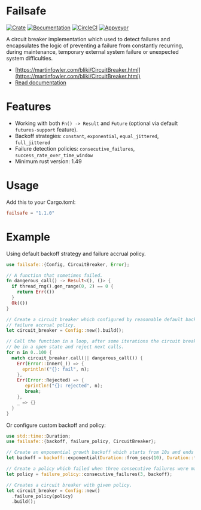 # Failsafe

[![Сrate](https://img.shields.io/crates/v/failsafe.svg)](https://crates.io/crates/failsafe)
[![Вocumentation](https://docs.rs/failsafe/badge.svg)](https://docs.rs/failsafe)
[![CircleCI](https://circleci.com/gh/dmexe/failsafe-rs.svg?style=svg)](https://circleci.com/gh/dmexe/failsafe-rs)
[![Appveyor](https://ci.appveyor.com/api/projects/status/c0qrj9dbskneunjg/branch/master?svg=true)](https://ci.appveyor.com/project/dmexe/failsafe-rs/branch/master)

A circuit breaker implementation which used to detect failures and encapsulates the logic of preventing a
failure from constantly recurring, during maintenance, temporary external system failure or unexpected
system difficulties.

* [https://martinfowler.com/bliki/CircuitBreaker.html](https://martinfowler.com/bliki/CircuitBreaker.html)
* [Read documentation](https://docs.rs/failsafe/1.1.0/failsafe)

# Features

* Working with both `Fn() -> Result` and `Future` (optional via default
  `futures-support` feature).
* Backoff strategies: `constant`, `exponential`, `equal_jittered`, `full_jittered`
* Failure detection policies: `consecutive_failures`, `success_rate_over_time_window`
* Minimum rust version: 1.49

# Usage

Add this to your Cargo.toml:

```toml
failsafe = "1.1.0"
```

# Example

Using default backoff strategy and failure accrual policy.

```rust
use failsafe::{Config, CircuitBreaker, Error};

// A function that sometimes failed.
fn dangerous_call() -> Result<(), ()> {
  if thread_rng().gen_range(0, 2) == 0 {
    return Err(())
  }
  Ok(())
}

// Create a circuit breaker which configured by reasonable default backoff and
// failure accrual policy.
let circuit_breaker = Config::new().build();

// Call the function in a loop, after some iterations the circuit breaker will
// be in a open state and reject next calls.
for n in 0..100 {
  match circuit_breaker.call(|| dangerous_call()) {
    Err(Error::Inner(_)) => {
      eprintln!("{}: fail", n);
    },
    Err(Error::Rejected) => {
       eprintln!("{}: rejected", n);
       break;
    },
    _ => {}
  }
}
```

Or configure custom backoff and policy:

```rust
use std::time::Duration;
use failsafe::{backoff, failure_policy, CircuitBreaker};

// Create an exponential growth backoff which starts from 10s and ends with 60s.
let backoff = backoff::exponential(Duration::from_secs(10), Duration::from_secs(60));

// Create a policy which failed when three consecutive failures were made.
let policy = failure_policy::consecutive_failures(3, backoff);

// Creates a circuit breaker with given policy.
let circuit_breaker = Config::new()
  .failure_policy(policy)
  .build();
```

